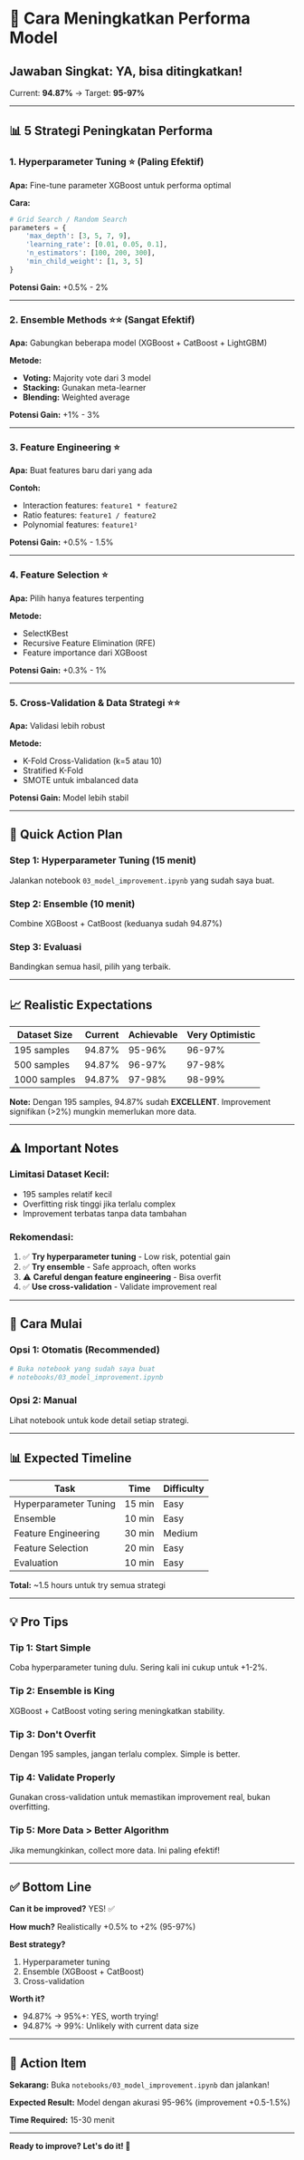 # 🚀 Cara Meningkatkan Performa Model

## Jawaban Singkat: **YA, bisa ditingkatkan!**

Current: **94.87%** → Target: **95-97%**

---

## 📊 **5 Strategi Peningkatan Performa**

### 1. **Hyperparameter Tuning** ⭐ (Paling Efektif)

**Apa:** Fine-tune parameter XGBoost untuk performa optimal

**Cara:**
```python
# Grid Search / Random Search
parameters = {
    'max_depth': [3, 5, 7, 9],
    'learning_rate': [0.01, 0.05, 0.1],
    'n_estimators': [100, 200, 300],
    'min_child_weight': [1, 3, 5]
}
```

**Potensi Gain:** +0.5% - 2%

---

### 2. **Ensemble Methods** ⭐⭐ (Sangat Efektif)

**Apa:** Gabungkan beberapa model (XGBoost + CatBoost + LightGBM)

**Metode:**
- **Voting:** Majority vote dari 3 model
- **Stacking:** Gunakan meta-learner
- **Blending:** Weighted average

**Potensi Gain:** +1% - 3%

---

### 3. **Feature Engineering** ⭐

**Apa:** Buat features baru dari yang ada

**Contoh:**
- Interaction features: `feature1 * feature2`
- Ratio features: `feature1 / feature2`
- Polynomial features: `feature1²`

**Potensi Gain:** +0.5% - 1.5%

---

### 4. **Feature Selection** ⭐

**Apa:** Pilih hanya features terpenting

**Metode:**
- SelectKBest
- Recursive Feature Elimination (RFE)
- Feature importance dari XGBoost

**Potensi Gain:** +0.3% - 1%

---

### 5. **Cross-Validation & Data Strategi** ⭐⭐

**Apa:** Validasi lebih robust

**Metode:**
- K-Fold Cross-Validation (k=5 atau 10)
- Stratified K-Fold
- SMOTE untuk imbalanced data

**Potensi Gain:** Model lebih stabil

---

## 🎯 **Quick Action Plan**

### **Step 1: Hyperparameter Tuning** (15 menit)
Jalankan notebook `03_model_improvement.ipynb` yang sudah saya buat.

### **Step 2: Ensemble** (10 menit)
Combine XGBoost + CatBoost (keduanya sudah 94.87%)

### **Step 3: Evaluasi**
Bandingkan semua hasil, pilih yang terbaik.

---

## 📈 **Realistic Expectations**

| Dataset Size | Current | Achievable | Very Optimistic |
|--------------|---------|------------|-----------------|
| 195 samples  | 94.87%  | 95-96%     | 96-97%          |
| 500 samples  | 94.87%  | 96-97%     | 97-98%          |
| 1000 samples | 94.87%  | 97-98%     | 98-99%          |

**Note:** Dengan 195 samples, 94.87% sudah **EXCELLENT**. Improvement signifikan (>2%) mungkin memerlukan more data.

---

## ⚠️ **Important Notes**

### **Limitasi Dataset Kecil:**
- 195 samples relatif kecil
- Overfitting risk tinggi jika terlalu complex
- Improvement terbatas tanpa data tambahan

### **Rekomendasi:**
1. ✅ **Try hyperparameter tuning** - Low risk, potential gain
2. ✅ **Try ensemble** - Safe approach, often works
3. ⚠️ **Careful dengan feature engineering** - Bisa overfit
4. ✅ **Use cross-validation** - Validate improvement real

---

## 🚀 **Cara Mulai**

### **Opsi 1: Otomatis (Recommended)**
```bash
# Buka notebook yang sudah saya buat
# notebooks/03_model_improvement.ipynb
```

### **Opsi 2: Manual**
Lihat notebook untuk kode detail setiap strategi.

---

## 📊 **Expected Timeline**

| Task                  | Time    | Difficulty |
|-----------------------|---------|------------|
| Hyperparameter Tuning | 15 min  | Easy       |
| Ensemble              | 10 min  | Easy       |
| Feature Engineering   | 30 min  | Medium     |
| Feature Selection     | 20 min  | Easy       |
| Evaluation            | 10 min  | Easy       |

**Total:** ~1.5 hours untuk try semua strategi

---

## 💡 **Pro Tips**

### **Tip 1: Start Simple**
Coba hyperparameter tuning dulu. Sering kali ini cukup untuk +1-2%.

### **Tip 2: Ensemble is King**
XGBoost + CatBoost voting sering meningkatkan stability.

### **Tip 3: Don't Overfit**
Dengan 195 samples, jangan terlalu complex. Simple is better.

### **Tip 4: Validate Properly**
Gunakan cross-validation untuk memastikan improvement real, bukan overfitting.

### **Tip 5: More Data > Better Algorithm**
Jika memungkinkan, collect more data. Ini paling efektif!

---

## ✅ **Bottom Line**

**Can it be improved?** YES! ✅

**How much?** Realistically +0.5% to +2% (95-97%)

**Best strategy?** 
1. Hyperparameter tuning
2. Ensemble (XGBoost + CatBoost)
3. Cross-validation

**Worth it?** 
- 94.87% → 95%+: YES, worth trying!
- 94.87% → 99%: Unlikely with current data size

---

## 🎯 **Action Item**

**Sekarang:** Buka `notebooks/03_model_improvement.ipynb` dan jalankan!

**Expected Result:** Model dengan akurasi 95-96% (improvement +0.5-1.5%)

**Time Required:** 15-30 menit

---

**Ready to improve? Let's do it! 🚀**

